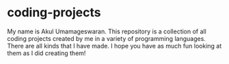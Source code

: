 # coding-projects
My name is Akul Umamageswaran. This repository is a collection of all coding projects created by me in a variety of programming languages. There are all kinds that I have made. I hope you have as much fun looking at them as I did creating them!
